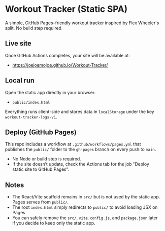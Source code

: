# Workout Tracker (Static SPA)

A simple, GitHub Pages–friendly workout tracker inspired by Flex Wheeler's split. No build step required.

## Live site

Once GitHub Actions completes, your site will be available at:

- https://joejoemojoe.github.io/Workout-Tracker/

## Local run

Open the static app directly in your browser:

- `public/index.html`

Everything runs client-side and stores data in `localStorage` under the key `workout-tracker-logs-v1`.

## Deploy (GitHub Pages)

This repo includes a workflow at `.github/workflows/pages.yml` that publishes the `public/` folder to the `gh-pages` branch on every push to `main`.

- No Node or build step is required.
- If the site doesn’t update, check the Actions tab for the job "Deploy static site to GitHub Pages".

## Notes

- The React/Vite scaffold remains in `src/` but is not used by the static app. Pages serves from `public/`.
- The root `index.html` simply redirects to `public/` to avoid loading JSX on Pages.
- You can safely remove the `src/`, `vite.config.js`, and `package.json` later if you decide to keep only the static app.
